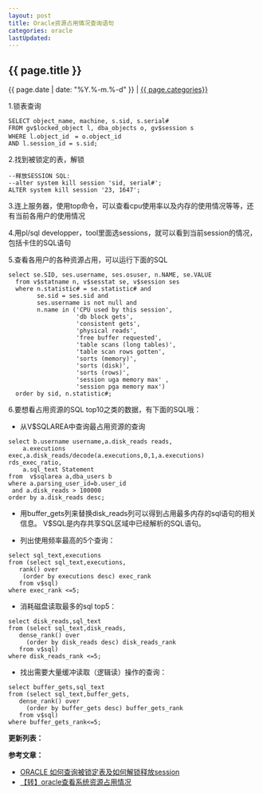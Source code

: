 ```yaml
---
layout: post
title: Oracle资源占用情况查询语句
categories: oracle
lastUpdated:
---
```


## {{ page.title }}

{{ page.date | date: "%Y.%-m.%-d" }} | <a href="/archive#{{ page.categories }}">{{ page.categories}}</a>

1.锁表查询

```
SELECT object_name, machine, s.sid, s.serial# 
FROM gv$locked_object l, dba_objects o, gv$session s 
WHERE l.object_id　= o.object_id 
AND l.session_id = s.sid;
```

2.找到被锁定的表，解锁

```
--释放SESSION SQL: 
--alter system kill session 'sid, serial#'; 
ALTER system kill session '23, 1647'; 
```

3.连上服务器，使用top命令，可以查看cpu使用率以及内存的使用情况等等，还有当前各用户的使用情况

4.用pl/sql developper，tool里面选sessions，就可以看到当前session的情况，包括卡住的SQL语句

5.查看各用户的各种资源占用，可以运行下面的SQL

```
select se.SID, ses.username, ses.osuser, n.NAME, se.VALUE
  from v$statname n, v$sesstat se, v$session ses
  where n.statistic# = se.statistic# and
        se.sid = ses.sid and
        ses.username is not null and
        n.name in ('CPU used by this session',
                   'db block gets',
                   'consistent gets',
                   'physical reads',
                   'free buffer requested',
                   'table scans (long tables)',
                   'table scan rows gotten',
                   'sorts (memory)',
                   'sorts (disk)',
                   'sorts (rows)',
                   'session uga memory max' ,
                   'session pga memory max')
  order by sid, n.statistic#;
```

6.要想看占用资源的SQL top10之类的数据，有下面的SQL哦：

* 从V$SQLAREA中查询最占用资源的查询

```
select b.username username,a.disk_reads reads,
    a.executions exec,a.disk_reads/decode(a.executions,0,1,a.executions) rds_exec_ratio,
    a.sql_text Statement
from  v$sqlarea a,dba_users b
where a.parsing_user_id=b.user_id
 and a.disk_reads > 100000
order by a.disk_reads desc;
```

* 用buffer_gets列来替换disk_reads列可以得到占用最多内存的sql语句的相关信息。 V$SQL是内存共享SQL区域中已经解析的SQL语句。

* 列出使用频率最高的5个查询：

```
select sql_text,executions
from (select sql_text,executions,
   rank() over
    (order by executions desc) exec_rank
   from v$sql)
where exec_rank <=5;
```

* 消耗磁盘读取最多的sql top5：

```
select disk_reads,sql_text
from (select sql_text,disk_reads,
   dense_rank() over
     (order by disk_reads desc) disk_reads_rank
   from v$sql)
where disk_reads_rank <=5;
```

* 找出需要大量缓冲读取（逻辑读）操作的查询：

```
select buffer_gets,sql_text
from (select sql_text,buffer_gets,
   dense_rank() over
     (order by buffer_gets desc) buffer_gets_rank
   from v$sql)
where buffer_gets_rank<=5;
```

**更新列表：**



**参考文章：**

* [ORACLE 如何查询被锁定表及如何解锁释放session][1]
* [【转】oracle查看系统资源占用情况][2]


[1]: http://www.jb51.net/article/34571.htm
[2]: http://blog.sina.com.cn/s/blog_70b55b1a0102wb6i.html
